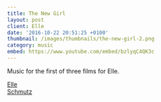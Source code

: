 ```yaml
---
title: The New Girl
layout: post
client: Elle
date: '2016-10-22 20:51:25 +0100'
thumbnail: /images/thumbnails/the-new-girl-2.png
category: music
embed: https://www.youtube.com/embed/bzlyqC4QK3c
---
```


Music for the first of three films for Elle.

[Elle](http://elle.co.uk/)  
[Schmutz](http://schmutzfilms.com/)
